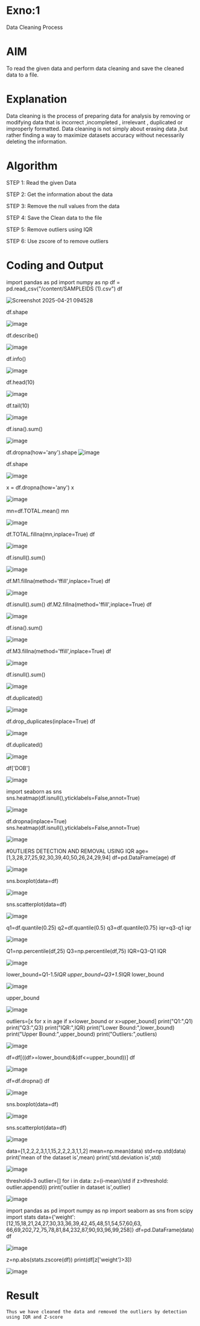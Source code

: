 # Exno:1
Data Cleaning Process

# AIM
To read the given data and perform data cleaning and save the cleaned data to a file.

# Explanation
Data cleaning is the process of preparing data for analysis by removing or modifying data that is incorrect ,incompleted , irrelevant , duplicated or improperly formatted. Data cleaning is not simply about erasing data ,but rather finding a way to maximize datasets accuracy without necessarily deleting the information.

# Algorithm
STEP 1: Read the given Data

STEP 2: Get the information about the data

STEP 3: Remove the null values from the data

STEP 4: Save the Clean data to the file

STEP 5: Remove outliers using IQR

STEP 6: Use zscore of to remove outliers

# Coding and Output

import pandas as pd
import numpy as np
df = pd.read_csv("/content/SAMPLEIDS (1).csv")
df

![Screenshot 2025-04-21 094528](https://github.com/user-attachments/assets/e8e1cf9e-1a0f-4046-be8f-b560f96e63e7)

df.shape

![image](https://github.com/user-attachments/assets/0311a062-39f9-444b-a63e-aa2b2a584781)

df.describe()

![image](https://github.com/user-attachments/assets/474549cd-6b97-4025-a2e0-f1f200cefc31)

df.info()

![image](https://github.com/user-attachments/assets/92f9c487-da05-4741-9d0b-a652da21d117)

df.head(10)

![image](https://github.com/user-attachments/assets/c2533d0b-35b9-4247-aef2-e35bd2d78af5)

df.tail(10)

![image](https://github.com/user-attachments/assets/79c6ce56-abd0-43ce-a4c0-bcfe7270784c)

df.isna().sum()

![image](https://github.com/user-attachments/assets/b7992120-965b-45a5-81f3-2c99a4c07136)

df.dropna(how='any').shape
![image](https://github.com/user-attachments/assets/c6dc5d0f-c35a-40bc-8534-8423f50a33dc)

df.shape

![image](https://github.com/user-attachments/assets/5ee4c7e6-b14a-4286-95de-ffe3e0169326)

x = df.dropna(how='any')
x

![image](https://github.com/user-attachments/assets/e5eb0a74-e131-456e-80a0-9ec691346b86)

mn=df.TOTAL.mean()
mn

![image](https://github.com/user-attachments/assets/ae907e43-25c1-4826-acfb-d9c4e654a9f2)

df.TOTAL.fillna(mn,inplace=True)
df

![image](https://github.com/user-attachments/assets/f1efba75-d4bc-4dea-8f1c-056a8136791f)

df.isnull().sum()

![image](https://github.com/user-attachments/assets/67ecea13-8390-4b08-8201-5280885ef91f)

df.M1.fillna(method='ffill',inplace=True)
df

![image](https://github.com/user-attachments/assets/04c7dba7-00a3-46dc-8878-9332de86b7e1)

df.isnull().sum()
df.M2.fillna(method='ffill',inplace=True)
df

![image](https://github.com/user-attachments/assets/121dacd6-bb3e-4b1b-a796-5516c03efe00)

df.isna().sum()

![image](https://github.com/user-attachments/assets/863a01ee-1668-4547-ba64-ea4aafd30c1a)

df.M3.fillna(method='ffill',inplace=True)
df

![image](https://github.com/user-attachments/assets/48fabc1f-4edd-483d-8b65-62a44b349e52)

df.isnull().sum()

![image](https://github.com/user-attachments/assets/51457d8e-fa47-4ab7-9a1e-329e0c98e74f)

df.duplicated()

![image](https://github.com/user-attachments/assets/15c7a22a-2d14-4a0c-b4a3-b3c38d9fbcd0)

df.drop_duplicates(inplace=True)
df

![image](https://github.com/user-attachments/assets/64f94e6d-cada-4593-b40b-27ae53214717)

df.duplicated()

![image](https://github.com/user-attachments/assets/53f5d601-26de-4914-b898-ffb689e49635)

df['DOB']

![image](https://github.com/user-attachments/assets/e7f54ba4-1f8c-49b7-8065-36b34631aaed)

import seaborn as sns
sns.heatmap(df.isnull(),yticklabels=False,annot=True)

![image](https://github.com/user-attachments/assets/4f34f0a2-e9eb-4fa8-8b90-22e364f807c2)

df.dropna(inplace=True)
sns.heatmap(df.isnull(),yticklabels=False,annot=True)

![image](https://github.com/user-attachments/assets/9a718b90-24eb-4e8a-8e7b-e6c972e46ec7)

#0UTLIERS DETECTION AND REMOVAL USING IQR
age=[1,3,28,27,25,92,30,39,40,50,26,24,29,94]
df=pd.DataFrame(age)
df

![image](https://github.com/user-attachments/assets/17fc9506-89fb-47dc-8ba6-2abeadad7d5c)

sns.boxplot(data=df)

![image](https://github.com/user-attachments/assets/d2dfab12-a3e8-431b-bcb1-b42318990175)

sns.scatterplot(data=df)

![image](https://github.com/user-attachments/assets/f23b0991-0200-4ee1-9905-3d4fc98e60c6)

q1=df.quantile(0.25)
q2=df.quantile(0.5)
q3=df.quantile(0.75)
iqr=q3-q1
iqr

![image](https://github.com/user-attachments/assets/c7adcc84-e02c-4049-8e09-c1fa44824603)

Q1=np.percentile(df,25)
Q3=np.percentile(df,75)
IQR=Q3-Q1
IQR

![image](https://github.com/user-attachments/assets/797eb855-25ce-43b4-9476-436346bb2f2b)

lower_bound=Q1-1.5*IQR
upper_bound=Q3+1.5*IQR
lower_bound

![image](https://github.com/user-attachments/assets/e047fa1f-3b7b-4fca-a33d-d64f8b609008)

upper_bound

![image](https://github.com/user-attachments/assets/175d767c-3e51-476a-91cb-7fd2a4daf047)

outliers=[x for x in age if x<lower_bound or x>upper_bound]
print("Q1:",Q1)
print("Q3:",Q3)
print("IQR:",IQR)
print("Lower Bound:",lower_bound)
print("Upper Bound:",upper_bound)
print("Outliers:",outliers)

![image](https://github.com/user-attachments/assets/0059189f-19f9-4595-80fe-ae59ed5542cb)

df=df[((df>=lower_bound)&(df<=upper_bound))]
df

![image](https://github.com/user-attachments/assets/76c0a623-a336-4757-b1d2-ff9168546380)

df=df.dropna()
df

![image](https://github.com/user-attachments/assets/805620a3-f10f-449a-9376-e7fb34cfb48c)

sns.boxplot(data=df)

![image](https://github.com/user-attachments/assets/44bf09c7-0c5c-4e65-baa9-ebc4e8f593ca)

sns.scatterplot(data=df)

![image](https://github.com/user-attachments/assets/80ff3a13-bca3-4d5c-ac6e-1843482120d2)

data=[1,2,2,2,3,1,1,15,2,2,2,3,1,1,2]
mean=np.mean(data)
std=np.std(data)
print('mean of the dataset is',mean)
print('std.deviation is',std)

![image](https://github.com/user-attachments/assets/7ca867f7-f55a-4e1e-833a-1394e112d1b9)

threshold=3
outlier=[]
for i in data:
  z=(i-mean)/std
  if z>threshold:
    outlier.append(i)
print('outlier in dataset is',outlier)

![image](https://github.com/user-attachments/assets/ba49ecb7-87e7-4fd1-837c-24f8d65c49c9)

import pandas as pd
import numpy as np
import seaborn as sns
from scipy import stats
data={'weight':[12,15,18,21,24,27,30,33,36,39,42,45,48,51,54,57,60,63,
                66,69,202,72,75,78,81,84,232,87,90,93,96,99,258]}
df=pd.DataFrame(data)
df

![image](https://github.com/user-attachments/assets/fea7bba4-f611-4c5f-af45-5442888988b8)

z=np.abs(stats.zscore(df))
print(df[z['weight']>3])

![image](https://github.com/user-attachments/assets/42a9411c-c7f3-4629-ba9e-0e746ef2fb67)


# Result
    Thus we have cleaned the data and removed the outliers by detection using IQR and Z-score
